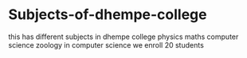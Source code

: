 # Subjects-of-dhempe-college
this has different subjects in dhempe college
physics
maths 
computer science
zoology
in computer science we enroll 20 students
